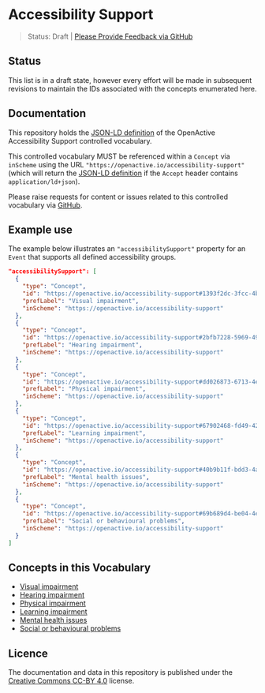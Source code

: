 # Accessibility Support

> Status: Draft | [Please Provide Feedback via GitHub](https://github.com/openactive/accessibility-support/issues)

## Status

This list is in a draft state, however every effort will be made in subsequent revisions to maintain the IDs associated with the concepts enumerated here.

## Documentation

This repository holds the [JSON-LD definition](https://openactive.io/accessibility-support/accessibility-support.jsonld) of the OpenActive Accessibility Support controlled vocabulary.

This controlled vocabulary MUST be referenced within a `Concept` via `inScheme` using the URL `"https://openactive.io/accessibility-support"` (which will return the [JSON-LD definition](https://openactive.io/accessibility-support/accessibility-support.jsonld) if the `Accept` header contains `application/ld+json`).

Please raise requests for content or issues related to this controlled vocabulary via [GitHub](https://github.com/openactive/accessibility-support/issues). 

## Example use

The example below illustrates an `"accessibilitySupport"` property for an `Event` that supports all defined accessibility groups.

```json
"accessibilitySupport": [
  {
    "type": "Concept",
    "id": "https://openactive.io/accessibility-support#1393f2dc-3fcc-4be9-a99f-f1e51f5ad277",
    "prefLabel": "Visual impairment",
    "inScheme": "https://openactive.io/accessibility-support"
  },
  {
    "type": "Concept",
    "id": "https://openactive.io/accessibility-support#2bfb7228-5969-4927-8435-38b5005a8771",
    "prefLabel": "Hearing impairment",
    "inScheme": "https://openactive.io/accessibility-support"
  },
  {
    "type": "Concept",
    "id": "https://openactive.io/accessibility-support#dd026873-6713-4ea1-af5a-08901f651d98",
    "prefLabel": "Physical impairment",
    "inScheme": "https://openactive.io/accessibility-support"
  },
  {
    "type": "Concept",
    "id": "https://openactive.io/accessibility-support#67902468-fd49-4238-8650-20a22d7f0e40",
    "prefLabel": "Learning impairment",
    "inScheme": "https://openactive.io/accessibility-support"
  },
  {
    "type": "Concept",
    "id": "https://openactive.io/accessibility-support#40b9b11f-bdd3-4aeb-8984-2ecf74a14c7a",
    "prefLabel": "Mental health issues",
    "inScheme": "https://openactive.io/accessibility-support"
  },
  {
    "type": "Concept",
    "id": "https://openactive.io/accessibility-support#69b689d4-be04-4e6d-be56-4ac72ec82444",
    "prefLabel": "Social or behavioural problems",
    "inScheme": "https://openactive.io/accessibility-support"
  }
]
```

## Concepts in this Vocabulary

- [Visual impairment](https://openactive.io/accessibility-support#1393f2dc-3fcc-4be9-a99f-f1e51f5ad277)
- [Hearing impairment](https://openactive.io/accessibility-support#2bfb7228-5969-4927-8435-38b5005a8771)
- [Physical impairment](https://openactive.io/accessibility-support#dd026873-6713-4ea1-af5a-08901f651d98)
- [Learning impairment](https://openactive.io/accessibility-support#67902468-fd49-4238-8650-20a22d7f0e40)
- [Mental health issues](https://openactive.io/accessibility-support#40b9b11f-bdd3-4aeb-8984-2ecf74a14c7a)
- [Social or behavioural problems](https://openactive.io/accessibility-support#69b689d4-be04-4e6d-be56-4ac72ec82444)


## Licence

The documentation and data in this repository is published under the [Creative Commons CC-BY 4.0](https://creativecommons.org/licenses/by/4.0/) license.

